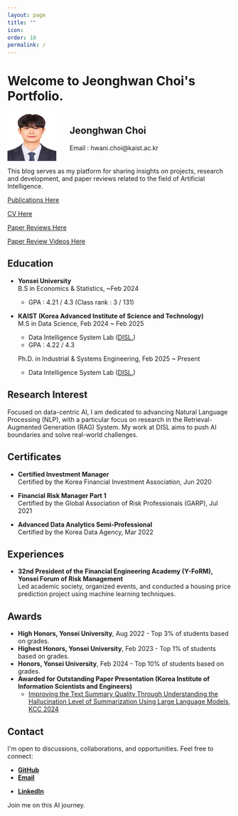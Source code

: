 ```yaml
---
layout: page
title: ""
icon: 
order: 10
permalink: /
---
```


# **Welcome to Jeonghwan Choi's Portfolio.**

<div style="display: flex; align-items: flex-start;">
  <img src="/assets/img/profile1.jpeg" style="margin-right: 30px; flex-shrink: 0; margin-bottom: 0;" alt="Jeonghwan Choi" width="110" height="110">
  <div>
    <h2>Jeonghwan Choi</h2>
    <p>Email : hwani.choi@kaist.ac.kr</p>
  </div>
</div>

This blog serves as my platform for sharing insights on projects, research and development, and paper reviews related to the field of Artificial Intelligence.

[Publications Here](https://hwaaaaanii.github.io/Publications/)

[CV Here](https://drive.google.com/file/d/1PQXFSbPzx8I_vQUb68TKfE0LnVzzYd_a/view?usp=sharing)

[Paper Reviews Here](https://hwaaaaanii.github.io/paper-reviews/)

[Paper Review Videos Here](https://hwaaaaanii.github.io/Paper-Review-Videos/)

## Education

- **Yonsei University**  
  B.S in Economics & Statistics, ~Feb 2024
  - GPA : 4.21 / 4.3 (Class rank : 3 / 131)

- **KAIST (Korea Advanced Institute of Science and Technology)**  
  M.S in Data Science, Feb 2024 ~ Feb 2025
  - Data Intelligence System Lab ([DISL.](https://disl-lab.github.io))
  - GPA : 4.22 / 4.3

  Ph.D. in Industrial & Systems Engineering, Feb 2025 ~ Present
  - Data Intelligence System Lab ([DISL.](https://disl-lab.github.io))

## Research Interest

Focused on data-centric AI, I am dedicated to advancing Natural Language Processing (NLP), with a particular focus on research in the Retrieval-Augmented Generation (RAG) System. My work at DISL aims to push AI boundaries and solve real-world challenges.


## Certificates

- **Certified Investment Manager**  
  Certified by the Korea Financial Investment Association, Jun 2020

- **Financial Risk Manager Part 1**  
  Certified by the Global Association of Risk Professionals (GARP), Jul 2021

- **Advanced Data Analytics Semi-Professional**  
  Certified by the Korea Data Agency, Mar 2022

## Experiences

- **32nd President of the Financial Engineering Academy (Y-FoRM), Yonsei Forum of Risk Management**  
  Led academic society, organized events, and conducted a housing price prediction project using machine learning techniques.

## Awards

- **High Honors, Yonsei University**, Aug 2022 - Top 3% of students based on grades.
- **Highest Honors, Yonsei University**, Feb 2023 - Top 1% of students based on grades.
- **Honors, Yonsei University**, Feb 2024 - Top 10% of students based on grades.
- **Awarded for Outstanding Paper Presentation (Korea Institute of Information Scientists and Engineers)**
  - [Improving the Text Summary Quality Through Understanding the Hallucination Level of Summarization Using Large Language Models, KCC 2024](https://www.dbpia.co.kr/journal/articleDetail?nodeId=NODE11861883)


## Contact

I'm open to discussions, collaborations, and opportunities. Feel free to connect:

- [**GitHub**](https://github.com/hwaaaaanii)
- [**Email**](mailto:hwani.choi@kaist.ac.kr)
<!-- - [**Instagram**](https://www.instagram.com/hwaaaaanii) -->
- [**LinkedIn**](https://www.linkedin.com/in/jeonghwan-choi-6b5b30249?utm_source=share&utm_campaign=share_via&utm_content=profile&utm_medium=ios_app)

Join me on this AI journey.